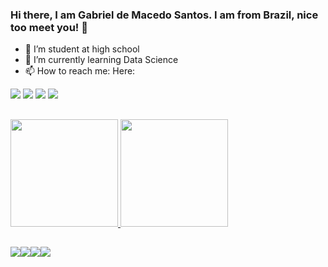 ### Hi there, I am Gabriel de Macedo Santos. I am from Brazil, nice too meet you! 👋


- 🔭 I’m student at high school
- 🌱 I’m currently learning Data Science
- 📫 How to reach me: Here:

[<img src="https://img.shields.io/badge/twitter-%231DA1F2.svg?&style=for-the-badge&logo=twitter&logoColor=dark" />](https://twitter.com/GabrieldeMace12)   [<img src="https://img.shields.io/badge/linkedin-%230077B5.svg?&style=for-the-badge&logo=linkedin&logoColor=dark" />](https://www.linkedin.com/in/gabriel-demacedosantos/) [<img src = "https://img.shields.io/badge/instagram-%23E4405F.svg?&style=for-the-badge&logo=instagram&logoColor=dark">](https://www.instagram.com/gabriel_demacedo/) [<img src = "https://img.shields.io/badge/facebook-%231877F2.svg?&style=for-the-badge&logo=facebook&logoColor=dark">](https://www.facebook.com/gabriel.macedosantos/)

##
<a href="https://github.com/Macedo3">
  <img height="172em" src="https://github-readme-stats.vercel.app/api?username=Macedo3&show_icons=true&theme=dark&include_all_commits=false&count_private=false"/>
  <img height="172em" src="https://github-readme-stats.vercel.app/api/top-langs/?username=Macedo3&layout=compact&langs_count=7&theme=dark"/>


##
<img src="https://img.shields.io/badge/Python-FFD43B?style=for-the-badge&logo=python&logoColor=darkgreen" /><img src="https://img.shields.io/badge/HTML5-E34F26?style=for-the-badge&logo=html5&logoColor=white" /><img src="https://img.shields.io/badge/CSS3-1572B6?style=for-the-badge&logo=css3&logoColor=white" /><img src="https://img.shields.io/badge/JavaScript-F7DF1E?style=for-the-badge&logo=javascript&logoColor=black" />

